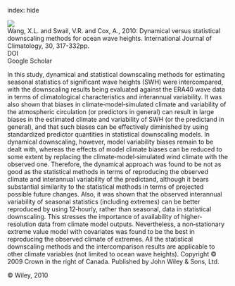 index: hide

<div class="Citation">
    <div class="Citation-thumb CitationThumb-linked"  data-href="https://doi.org/10.1002/joc.1899">
      <img src="https://static.claimspace.cloud/climate-study-static/refs/thumbs/13/Wang_et_al_2010-thumb.png" />
    </div>

  <div class="Citation-body">
    <div class="Citation-text">Wang, X.L. and Swail, V.R. and Cox, A., 2010: Dynamical versus statistical downscaling methods for ocean wave heights. <span class="Article-journal">International Journal of Climatology, </span><span class="Article-volume">30, </span>317-332pp.</div>
    <div class="Citation-links">
      <div class="CitationLink" data-href="https://doi.org/10.1002/joc.1899">
        <div class="CitationLink-icon CitationLink-Doi"></div>
        <div class="CitationLink-text">DOI</div>
      </div>
      <div class="CitationLink" data-href="https://scholar.google.com/scholar?q=10.1002/joc.1899">
        <div class="CitationLink-icon CitationLink-Scholar"></div>
        <div class="CitationLink-text">Google Scholar</div>
      </div>
    </div>
  </div>
</div>

In this study, dynamical and statistical downscaling methods for estimating seasonal statistics of significant wave heights (SWH) were intercompared, with the downscaling results being evaluated against the ERA40 wave data in terms of climatological characteristics and interannual variability. It was also shown that biases in climate‐model‐simulated climate and variability of the atmospheric circulation (or predictors in general) can result in large biases in the estimated climate and variability of SWH (or the predictand in general), and that such biases can be effectively diminished by using standardized predictor quantities in statistical downscaling models. In dynamical downscaling, however, model variability biases remain to be dealt with, whereas the effects of model climate biases can be reduced to some extent by replacing the climate‐model‐simulated wind climate with the observed one. Therefore, the dynamical approach was found to be not as good as the statistical methods in terms of reproducing the observed climate and interannual variability of the predictand, although it bears substantial similarity to the statistical methods in terms of projected possible future changes. Also, it was shown that the observed interannual variability of seasonal statistics (including extremes) can be better reproduced by using 12‐hourly, rather than seasonal, data in statistical downscaling. This stresses the importance of availability of higher‐resolution data from climate model outputs. Nevertheless, a non‐stationary extreme value model with covariates was found to be the best in reproducing the observed climate of extremes. All the statistical downscaling methods and the intercomparison results are applicable to other climate variables (not limited to ocean wave heights). Copyright © 2009 Crown in the right of Canada. Published by John Wiley & Sons, Ltd.

<div class="Citation-copy">
&copy; Wiley, 2010
</div>